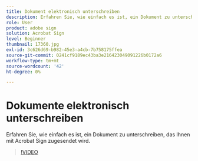 ```yaml
---
title: Dokument elektronisch unterschreiben
description: Erfahren Sie, wie einfach es ist, ein Dokument zu unterschreiben, das Ihnen mit Acrobat Sign gesendet wird
role: User
product: adobe sign
solution: Acrobat Sign
level: Beginner
thumbnail: 17360.jpg
exl-id: 3c626d69-b982-45e3-a4cb-7b758175ffea
source-git-commit: 0241cf9189ec43ba3e216423049091226b0172a6
workflow-type: tm+mt
source-wordcount: '42'
ht-degree: 0%

---
```


# Dokumente elektronisch unterschreiben

Erfahren Sie, wie einfach es ist, ein Dokument zu unterschreiben, das Ihnen mit Acrobat Sign zugesendet wird.

>[!VIDEO](https://video.tv.adobe.com/v/344217?hidetitle=true)

